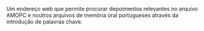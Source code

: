 Um endereço web que permite procurar depoimentos relevantes no arquivo AMOPC e noutros arquivos de memória oral portugueses através da introdução de palavras chave.
